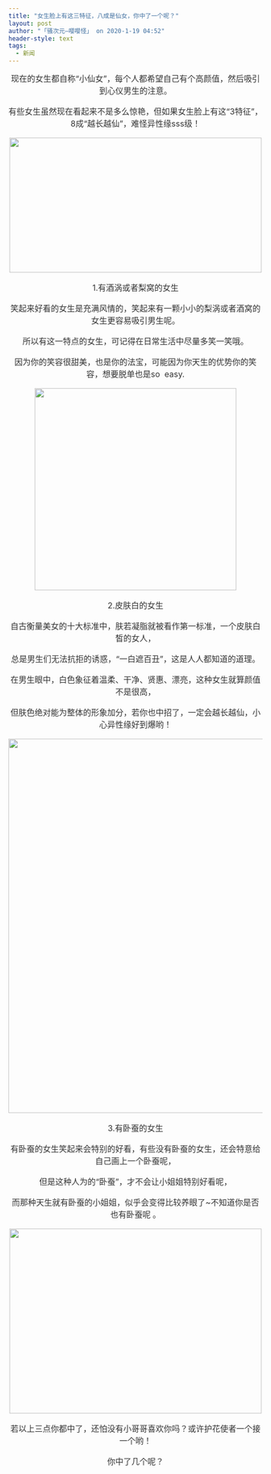 ```yaml
---
title: "女生脸上有这三特征，八成是仙女，你中了一个呢？"
layout: post
author: "「骚次元—嘤嘤怪」 on 2020-1-19 04:52"
header-style: text
tags:
  - 新闻
---
```


<head></head>
<body>
 <div align="center"> 
  <font color="#333333"><font face="&amp;quot"><font style="font-size:16px">现在的女生都自称“小仙女”，每个人都希望自己有个高颜值，然后吸引到心仪男生的注意。</font></font></font> 
 </div>
 <br> 
 <div align="center"> 
  <font color="#333333"><font face="&amp;quot"><font style="font-size:16px">有些女生虽然现在看起来不是多么惊艳，但如果女生脸上有这“3特征”，8成“越长越仙”，难怪异性缘sss级！</font></font></font> 
 </div>
 <br> 
 <div align="center"> 
  <img width="500" height="267" src="https://p0.ssl.qhimgs4.com/t0131caa03bd2a467d4.jpg"> 
 </div>
 <br> 
 <div align="center"> 
  <font color="#333333"><font face="&amp;quot"><font style="font-size:16px">1.有酒涡或者梨窝的女生</font></font></font> 
 </div>
 <br> 
 <div align="center"> 
  <font color="#333333"><font face="&amp;quot"><font style="font-size:16px">笑起来好看的女生是充满风情的，笑起来有一颗小小的梨涡或者酒窝的女生更容易吸引男生呢。</font></font></font> 
 </div>
 <br> 
 <div align="center"> 
  <font color="#333333"><font face="&amp;quot"><font style="font-size:16px">所以有这一特点的女生，可记得在日常生活中尽量多笑一笑哦。</font></font></font> 
 </div>
 <br> 
 <div align="center"> 
  <font color="#333333"><font face="&amp;quot"><font style="font-size:16px">因为你的笑容很甜美，也是你的法宝，可能因为你天生的优势你的笑容，想要脱单也是so&nbsp;&nbsp;easy.</font></font></font> 
 </div>
 <br> 
 <div align="center"> 
  <img width="400" height="400" src="https://p0.ssl.qhimgs4.com/t01010fcc44bc06fe15.jpg"> 
 </div>
 <br> 
 <div align="center"> 
  <font color="#333333"><font face="&amp;quot"><font style="font-size:16px">2.皮肤白的女生</font></font></font> 
 </div>
 <br> 
 <div align="center"> 
  <font color="#333333"><font face="&amp;quot"><font style="font-size:16px">自古衡量美女的十大标准中，肤若凝脂就被看作第一标准，一个皮肤白皙的女人，</font></font></font> 
 </div>
 <br> 
 <div align="center"> 
  <font color="#333333"><font face="&amp;quot"><font style="font-size:16px">总是男生们无法抗拒的诱惑，“一白遮百丑”，这是人人都知道的道理。</font></font></font> 
 </div>
 <br> 
 <div align="center"> 
  <font color="#333333"><font face="&amp;quot"><font style="font-size:16px">在男生眼中，白色象征着温柔、干净、贤惠、漂亮，这种女生就算颜值不是很高，</font></font></font> 
 </div>
 <br> 
 <div align="center"> 
  <font color="#333333"><font face="&amp;quot"><font style="font-size:16px">但肤色绝对能为整体的形象加分，若你也中招了，一定会越长越仙，小心异性缘好到爆哟！</font></font></font> 
 </div>
 <br> 
 <div align="center"> 
  <img width="640" height="741" src="https://p0.ssl.qhimgs4.com/t014a63b6acb70e193f.jpg"> 
 </div>
 <br> 
 <div align="center"> 
  <font color="#333333"><font face="&amp;quot"><font style="font-size:16px">3.有卧蚕的女生</font></font></font> 
 </div>
 <br> 
 <div align="center"> 
  <font color="#333333"><font face="&amp;quot"><font style="font-size:16px">有卧蚕的女生笑起来会特别的好看，有些没有卧蚕的女生，还会特意给自己画上一个卧蚕呢，</font></font></font> 
 </div>
 <br> 
 <div align="center"> 
  <font color="#333333"><font face="&amp;quot"><font style="font-size:16px">但是这种人为的“卧蚕”，才不会让小姐姐特别好看呢，</font></font></font> 
 </div>
 <br> 
 <div align="center"> 
  <font color="#333333"><font face="&amp;quot"><font style="font-size:16px">而那种天生就有卧蚕的小姐姐，似乎会变得比较养眼了~不知道你是否也有卧蚕呢</font></font></font> 
  <font color="#333333"><font face="&amp;quot"><font style="font-size:16px">。</font></font></font> 
 </div>
 <br> 
 <div align="center"> 
  <img width="500" height="366" src="https://p0.ssl.qhimgs4.com/t013111107af73e4b58.jpg"> 
 </div>
 <br> 
 <div align="center"> 
  <font color="#333333"><font face="&amp;quot"><font style="font-size:16px">若以上三点你都中了，还怕没有小哥哥喜欢你吗？或许护花使者一个接一个哟！</font></font></font> 
 </div>
 <br> 
 <div align="center"> 
  <font color="#333333"><font face="&amp;quot"><font style="font-size:16px">你中了几个呢？</font></font></font> 
 </div>
 <br> 
 <div align="center"> 
  <font color="#333333"><font face="&amp;quot"><font style="font-size:16px"><br> </font></font></font> 
 </div>
 <br> 
 <br> 
 <br> 
 <br>
</body>


